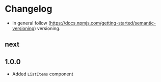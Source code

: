 # Changelog

* In general follow (https://docs.npmjs.com/getting-started/semantic-versioning) versioning.

## next

## 1.0.0
* Added `ListItems` component
